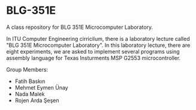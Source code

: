 # BLG-351E
A class repository for BLG 351E Microcomputer Laboratory.

In ITU Computer Engineering cirricilum, there is a laboratory lecture called "BLG 351E Microcomputer Laboratory". In this laboratory lecture, there are eight experiments, we are asked to implement several programs using assembly language for Texas Insturments MSP G2553 microcontroller.

Group Members:
- Fatih Baskın
- Mehmet Eymen Ünay
- Nada Malek
- Rojen Arda Şeşen
